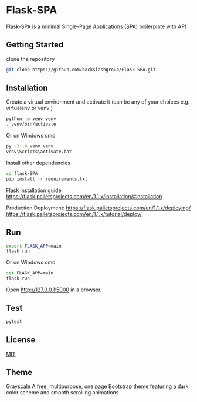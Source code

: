 # Flask-SPA

Flask-SPA is a minimal Single-Page Applications (SPA) boilerplate with API

## Getting Started

clone the repository

```bash
git clone https://github.com/backslashgroup/Flask-SPA.git
```

## Installation

Create a virtual environment and activate it (can be any of your choices e.g. virtualenv or venv )

```bash
python -m venv venv
. venv/bin/activate
```

Or on Windows cmd

```bash
py -3 -m venv venv
venv\Scripts\activate.bat
```
Install other dependencies

```bash
cd flask-SPA
pip install -r requirements.txt
```

Flask installation guide:
https://flask.palletsprojects.com/en/1.1.x/installation/#installation

Production Deployment:
https://flask.palletsprojects.com/en/1.1.x/deploying/
https://flask.palletsprojects.com/en/1.1.x/tutorial/deploy/


## Run

```bash
export FLASK_APP=main
flask run
```

Or on Windows cmd

```bash
set FLASK_APP=main
flask run
```

Open http://127.0.0.1:5000 in a browser.


## Test

```bash
pytest
```

## License
[MIT](https://choosealicense.com/licenses/mit/)


## Theme
[Grayscale](https://startbootstrap.com/theme/grayscale)
A free, multipurpose, one page Bootstrap theme featuring a dark color scheme and smooth scrolling animations
